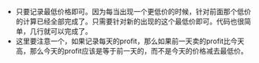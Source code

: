 + 只要记录最低价格即可。因为每当出现一个更低价的时候，针对前面那个低价的计算已经全部完成了。只需要针对新的出现的这个最低价即可。代码也很简单，几行就可以完成了。
+ 这里要注意一个，如果记录每天的profit，那么如果前一天卖的profit比今天高，那么今天的profit应该是等于前一天的，而不是今天的价格减去最低价。
